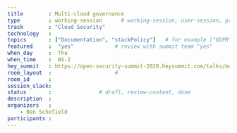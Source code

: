 ```yaml
---
title        : Multi-cloud governance 
type         : working-session      # working-session, user-session, product-session
track        : "Cloud Security"
technology   :
topics       : ["Documentation", "stackPolicy"]   # for example ["GDPR"]
featured     :  "yes"             # review with summit team "yes"
when_day     :  Thu
when_time    :  WS-2
hey_summit   : https://open-security-summit-2020.heysummit.com/talks/multi-cloud-governance-2pm-bst/
room_layout  :                    #
room_id      :
session_slack: 
status       :               # draft, review-content, done
description  :
organizers   :
    - Ben Schofield
participants :
---
```



<!--(add intro)

## "BCP"

(...)

## "ISO"

(...)

## "Testing of the policies"

(...)

## References

(...)


## Previous-->
